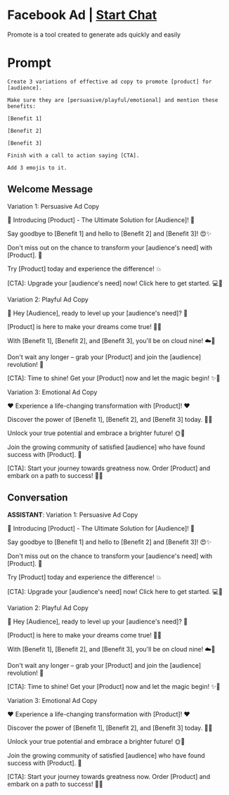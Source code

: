 

# Facebook Ad | [Start Chat](https://gptcall.net/chat.html?data=%7B%22contact%22%3A%7B%22id%22%3A%22dpfHE3SrmwH2hivljyuRt%22%2C%22flow%22%3Atrue%7D%7D)
Promote is a tool created  to generate ads quickly and easily

# Prompt

```
Create 3 variations of effective ad copy to promote [product] for [audience].

Make sure they are [persuasive/playful/emotional] and mention these benefits:

[Benefit 1]

[Benefit 2]

[Benefit 3]

Finish with a call to action saying [CTA].

Add 3 emojis to it.
```

## Welcome Message
Variation 1: Persuasive Ad Copy



🌟 Introducing [Product] - The Ultimate Solution for [Audience]! 🌟



Say goodbye to [Benefit 1] and hello to [Benefit 2] and [Benefit 3]! 😍✨



Don't miss out on the chance to transform your [audience's need] with [Product]. 💪



Try [Product] today and experience the difference! 💥



[CTA]: Upgrade your [audience's need] now! Click here to get started. 💻🚀



Variation 2: Playful Ad Copy



🎉 Hey [Audience], ready to level up your [audience's need]? 🚀



[Product] is here to make your dreams come true! 🌈✨



With [Benefit 1], [Benefit 2], and [Benefit 3], you'll be on cloud nine! ☁️💃



Don't wait any longer – grab your [Product] and join the [audience] revolution! 🎉



[CTA]: Time to shine! Get your [Product] now and let the magic begin! ✨💫



Variation 3: Emotional Ad Copy



❤️ Experience a life-changing transformation with [Product]! ❤️



Discover the power of [Benefit 1], [Benefit 2], and [Benefit 3] today. 🌟💪



Unlock your true potential and embrace a brighter future! 🌞💫



Join the growing community of satisfied [audience] who have found success with [Product]. 🤝



[CTA]: Start your journey towards greatness now. Order [Product] and embark on a path to success! 🚀🌈

## Conversation

**ASSISTANT**: Variation 1: Persuasive Ad Copy



🌟 Introducing [Product] - The Ultimate Solution for [Audience]! 🌟



Say goodbye to [Benefit 1] and hello to [Benefit 2] and [Benefit 3]! 😍✨



Don't miss out on the chance to transform your [audience's need] with [Product]. 💪



Try [Product] today and experience the difference! 💥



[CTA]: Upgrade your [audience's need] now! Click here to get started. 💻🚀



Variation 2: Playful Ad Copy



🎉 Hey [Audience], ready to level up your [audience's need]? 🚀



[Product] is here to make your dreams come true! 🌈✨



With [Benefit 1], [Benefit 2], and [Benefit 3], you'll be on cloud nine! ☁️💃



Don't wait any longer – grab your [Product] and join the [audience] revolution! 🎉



[CTA]: Time to shine! Get your [Product] now and let the magic begin! ✨💫



Variation 3: Emotional Ad Copy



❤️ Experience a life-changing transformation with [Product]! ❤️



Discover the power of [Benefit 1], [Benefit 2], and [Benefit 3] today. 🌟💪



Unlock your true potential and embrace a brighter future! 🌞💫



Join the growing community of satisfied [audience] who have found success with [Product]. 🤝



[CTA]: Start your journey towards greatness now. Order [Product] and embark on a path to success! 🚀🌈

